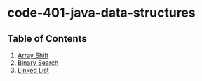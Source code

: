 # code-401-java-data-structures

## Table of Contents
1. [Array Shift](/code401challenges/README.md)
2. [Binary Search](/code401challenges/binaryREADME.md)
3. [Linked List](code401challenges/linkedlistREADME.md)
